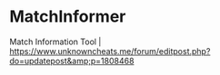 # MatchInformer
Match Information Tool   |   https://www.unknowncheats.me/forum/editpost.php?do=updatepost&amp;p=1808468
